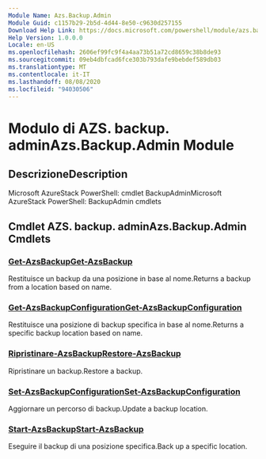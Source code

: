 ```yaml
---
Module Name: Azs.Backup.Admin
Module Guid: c1157b29-2b5d-4d44-8e50-c9630d257155
Download Help Link: https://docs.microsoft.com/powershell/module/azs.backup.admin
Help Version: 1.0.0.0
Locale: en-US
ms.openlocfilehash: 2606ef99fc9f4a4aa73b51a72cd8659c38b8de93
ms.sourcegitcommit: 09eb4dbfcad6fce303b793dafe9bebdef589db03
ms.translationtype: MT
ms.contentlocale: it-IT
ms.lasthandoff: 08/08/2020
ms.locfileid: "94030506"
---
```

# <span data-ttu-id="fd585-101">Modulo di AZS. backup. admin</span><span class="sxs-lookup"><span data-stu-id="fd585-101">Azs.Backup.Admin Module</span></span>
## <span data-ttu-id="fd585-102">Descrizione</span><span class="sxs-lookup"><span data-stu-id="fd585-102">Description</span></span>
<span data-ttu-id="fd585-103">Microsoft AzureStack PowerShell: cmdlet BackupAdmin</span><span class="sxs-lookup"><span data-stu-id="fd585-103">Microsoft AzureStack PowerShell: BackupAdmin cmdlets</span></span>

## <span data-ttu-id="fd585-104">Cmdlet AZS. backup. admin</span><span class="sxs-lookup"><span data-stu-id="fd585-104">Azs.Backup.Admin Cmdlets</span></span>
### [<span data-ttu-id="fd585-105">Get-AzsBackup</span><span class="sxs-lookup"><span data-stu-id="fd585-105">Get-AzsBackup</span></span>](Get-AzsBackup.md)
<span data-ttu-id="fd585-106">Restituisce un backup da una posizione in base al nome.</span><span class="sxs-lookup"><span data-stu-id="fd585-106">Returns a backup from a location based on name.</span></span>

### [<span data-ttu-id="fd585-107">Get-AzsBackupConfiguration</span><span class="sxs-lookup"><span data-stu-id="fd585-107">Get-AzsBackupConfiguration</span></span>](Get-AzsBackupConfiguration.md)
<span data-ttu-id="fd585-108">Restituisce una posizione di backup specifica in base al nome.</span><span class="sxs-lookup"><span data-stu-id="fd585-108">Returns a specific backup location based on name.</span></span>

### [<span data-ttu-id="fd585-109">Ripristinare-AzsBackup</span><span class="sxs-lookup"><span data-stu-id="fd585-109">Restore-AzsBackup</span></span>](Restore-AzsBackup.md)
<span data-ttu-id="fd585-110">Ripristinare un backup.</span><span class="sxs-lookup"><span data-stu-id="fd585-110">Restore a backup.</span></span>

### [<span data-ttu-id="fd585-111">Set-AzsBackupConfiguration</span><span class="sxs-lookup"><span data-stu-id="fd585-111">Set-AzsBackupConfiguration</span></span>](Set-AzsBackupConfiguration.md)
<span data-ttu-id="fd585-112">Aggiornare un percorso di backup.</span><span class="sxs-lookup"><span data-stu-id="fd585-112">Update a backup location.</span></span>

### [<span data-ttu-id="fd585-113">Start-AzsBackup</span><span class="sxs-lookup"><span data-stu-id="fd585-113">Start-AzsBackup</span></span>](Start-AzsBackup.md)
<span data-ttu-id="fd585-114">Eseguire il backup di una posizione specifica.</span><span class="sxs-lookup"><span data-stu-id="fd585-114">Back up a specific location.</span></span>

